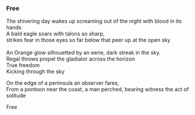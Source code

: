 ### Free
The shivering day wakes up screaming out of the night with blood in its hands <br>
A bald eagle soars with talons so sharp, <br>
strikes fear in those eyes so far below that peer up at the open sky<br>
<br>
An Orange glow silhouetted by an eerie, dark streak in the sky.<br>
Regal throws propel the gladiator across the horizon<br>
True freedom<br>
Kicking through the sky<br>


On the edge of a peninsula an observer fares,<br>
From a pontoon near the coast, a man perched, bearing witness the act of solitude<br>

Free
